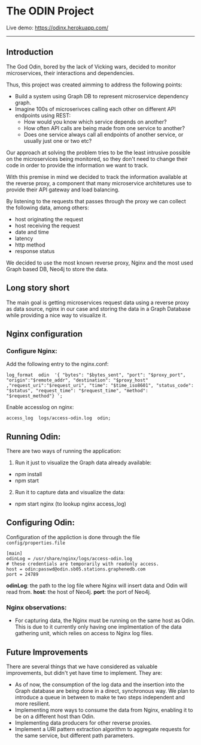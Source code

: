 # The ODIN Project

Live demo:  https://odinx.herokuapp.com/

----------


## Introduction

The God Odin, bored by the lack of Vicking wars, decided to monitor microservices, their interactions and dependencies.

Thus, this project was created aimming to address the following points: 

* Build a system using Graph DB to represent microservice dependency graph. 
* Imagine 100s of microserivces calling each other on different API endpoints using REST: 
  * How would you know which service depends on another? 
  * How often API calls are being made from one service to another? 
  * Does one service always call all endpoints of another service, or usually just one or two etc?

Our approach at solving the problem tries to be the least intrusive possible on the microservices being monitored, so they 
don't need to change their code in order to provide the information we want to track.

With this premise in mind we decided to track the information available at the reverse proxy, a component that many microservice architetures use to provide their API gateway and load balancing. 

By listening to the requests that passes through the proxy we can collect the following data, among others:

* host originating the request
* host receiving the request
* date and time
* latency
* http method
* response status

We decided to use the most known reverse proxy, Nginx and the most used Graph based DB, Neo4j to store the data. 

## Long story short

The main goal is getting microservices request data using a reverse proxy as data source, nginx in our case and storing the data in a Graph Database while providing a nice way to visualize it.


## Nginx configuration

### Configure Nginx:

Add the following entry to the nginx.conf: 
```
log_format  odin  '{ "bytes": "$bytes_sent", "port": "$proxy_port", "origin":"$remote_addr", "destination": "$proxy_host" ,"request_uri":"$request_uri", "time": "$time_iso8601", "status_code": "$status", "request_time": "$request_time", "method": "$request_method"} ';
```

Enable accesslog on nginx:
```
access_log  logs/access-odin.log  odin;
```

## Running Odin:

There are two ways of running the application:

 1. Run it just to visualize the Graph data already available: 
  * npm install
  * npm start
 2. Run it to capture data and visualize the data:
  * npm start nginx (to lookup nginx access_log)

## Configuring Odin:

Configuration of the appliction is done through the file `config/properties.file`
```
[main]
odinLog = /usr/share/nginx/logs/access-odin.log
# these credentials are temporarily with readonly access. 
host = odin:passwd@odin.sb05.stations.graphenedb.com
port = 24789
```
**odinLog**: the path to the log file where Nginx will insert data and Odin will read from.
**host**: the host of Neo4j. 
**port**: the port of Neo4j.

### Nginx observations:

* For capturing data, the Nginx must be running on the same host as Odin. This is due to it currently only having one implmentation of the data gathering unit, which relies on access to Nginx log files.

## Future Improvements

There are several things that we have considered as valuable improvements, but didn't yet have time to implement. They are:

* As of now, the consumption of the log data and the insertion into the Graph database are being done in a direct, synchronous way. We plan to introduce a queue in between to make te two steps independent and more resilient.
* Implementing more ways to consume the data from Nginx, enabling it to be on a different host than Odin.
* Implementing data producers for other reverse proxies.
* Implement a URI pattern extraction algorithm to aggregate requests for the same service, but different path parameters.
